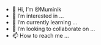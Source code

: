 - 👋 Hi, I’m @Muminik
- 👀 I’m interested in ...
- 🌱 I’m currently learning ...
- 💞️ I’m looking to collaborate on ...
- 📫 How to reach me ...

<!---
Muminik/Muminik is a ✨ special ✨ repository because its `README.md` (this file) appears on your GitHub profile.
You can click the Preview link to take a look at your changes.
--->
